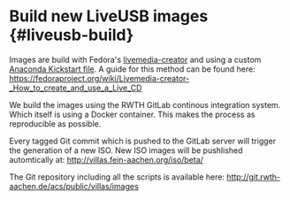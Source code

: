 # Build new LiveUSB images {#liveusb-build}

Images are build with Fedora's [livemedia-creator](http://lorax.readthedocs.io/en/latest/livemedia-creator.html) and using a custom [Anaconda Kickstart file](https://git.rwth-aachen.de/acs/public/villas/images/tree/master/villas-live.ks).
A guide for this method can be found here: https://fedoraproject.org/wiki/Livemedia-creator-_How_to_create_and_use_a_Live_CD

We build the images using the RWTH GitLab continous integration system. Which itself is using a Docker container.
This makes the process as reproducible as possible.

Every tagged Git commit which is pushed to the GitLab server will trigger the generation of a new ISO.
New ISO images will be pushlished automtically at: http://villas.fein-aachen.org/iso/beta/

The Git repository including all the scripts is available here: http://git.rwth-aachen.de/acs/public/villas/images
